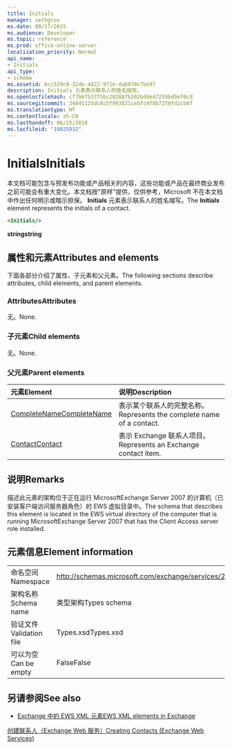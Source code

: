 ```yaml
---
title: Initials
manager: sethgros
ms.date: 09/17/2015
ms.audience: Developer
ms.topic: reference
ms.prod: office-online-server
localization_priority: Normal
api_name:
- Initials
api_type:
- schema
ms.assetid: 6cc529c9-32de-4422-971e-da6078c7be97
description: Initials 元素表示联系人的姓名缩写。
ms.openlocfilehash: cf7b6f537f5bc202887b202bdded7259bd9ef0cd
ms.sourcegitcommit: 34041125dc8c5f993b21cebfc4f8b72f0fd2cb6f
ms.translationtype: HT
ms.contentlocale: zh-CN
ms.lasthandoff: 06/25/2018
ms.locfileid: "19825932"
---
```

# <a name="initials"></a><span data-ttu-id="9f40f-103">Initials</span><span class="sxs-lookup"><span data-stu-id="9f40f-103">Initials</span></span>

<span data-ttu-id="9f40f-104">本文档可能包含与预发布功能或产品相关的内容，这些功能或产品在最终商业发布之前可能会有重大变化。本文档按"原样"提供，仅供参考，Microsoft 不在本文档中作出任何明示或暗示担保。 **Initials** 元素表示联系人的姓名缩写。</span><span class="sxs-lookup"><span data-stu-id="9f40f-104">The **Initials** element represents the initials of a contact.</span></span> 
  
```xml
<Initials/>
```

 <span data-ttu-id="9f40f-105">**string**</span><span class="sxs-lookup"><span data-stu-id="9f40f-105">**string**</span></span>
## <a name="attributes-and-elements"></a><span data-ttu-id="9f40f-106">属性和元素</span><span class="sxs-lookup"><span data-stu-id="9f40f-106">Attributes and elements</span></span>

<span data-ttu-id="9f40f-107">下面各部分介绍了属性、子元素和父元素。</span><span class="sxs-lookup"><span data-stu-id="9f40f-107">The following sections describe attributes, child elements, and parent elements.</span></span>
  
### <a name="attributes"></a><span data-ttu-id="9f40f-108">Attributes</span><span class="sxs-lookup"><span data-stu-id="9f40f-108">Attributes</span></span>

<span data-ttu-id="9f40f-109">无。</span><span class="sxs-lookup"><span data-stu-id="9f40f-109">None.</span></span>
  
### <a name="child-elements"></a><span data-ttu-id="9f40f-110">子元素</span><span class="sxs-lookup"><span data-stu-id="9f40f-110">Child elements</span></span>

<span data-ttu-id="9f40f-111">无。</span><span class="sxs-lookup"><span data-stu-id="9f40f-111">None.</span></span>
  
### <a name="parent-elements"></a><span data-ttu-id="9f40f-112">父元素</span><span class="sxs-lookup"><span data-stu-id="9f40f-112">Parent elements</span></span>

|<span data-ttu-id="9f40f-113">**元素**</span><span class="sxs-lookup"><span data-stu-id="9f40f-113">**Element**</span></span>|<span data-ttu-id="9f40f-114">**说明**</span><span class="sxs-lookup"><span data-stu-id="9f40f-114">**Description**</span></span>|
|:-----|:-----|
|[<span data-ttu-id="9f40f-115">CompleteName</span><span class="sxs-lookup"><span data-stu-id="9f40f-115">CompleteName</span></span>](completename.md) <br/> |<span data-ttu-id="9f40f-116">表示某个联系人的完整名称。</span><span class="sxs-lookup"><span data-stu-id="9f40f-116">Represents the complete name of a contact.</span></span>  <br/> |
|[<span data-ttu-id="9f40f-117">Contact</span><span class="sxs-lookup"><span data-stu-id="9f40f-117">Contact</span></span>](contact.md) <br/> |<span data-ttu-id="9f40f-118">表示 Exchange 联系人项目。</span><span class="sxs-lookup"><span data-stu-id="9f40f-118">Represents an Exchange contact item.</span></span>  <br/> |
   
## <a name="remarks"></a><span data-ttu-id="9f40f-119">说明</span><span class="sxs-lookup"><span data-stu-id="9f40f-119">Remarks</span></span>

<span data-ttu-id="9f40f-120">描述此元素的架构位于正在运行 MicrosoftExchange Server 2007 的计算机（已安装客户端访问服务器角色）的 EWS 虚拟目录中。</span><span class="sxs-lookup"><span data-stu-id="9f40f-120">The schema that describes this element is located in the EWS virtual directory of the computer that is running MicrosoftExchange Server 2007 that has the Client Access server role installed.</span></span>
  
## <a name="element-information"></a><span data-ttu-id="9f40f-121">元素信息</span><span class="sxs-lookup"><span data-stu-id="9f40f-121">Element information</span></span>

|||
|:-----|:-----|
|<span data-ttu-id="9f40f-122">命名空间</span><span class="sxs-lookup"><span data-stu-id="9f40f-122">Namespace</span></span>  <br/> |http://schemas.microsoft.com/exchange/services/2006/types  <br/> |
|<span data-ttu-id="9f40f-123">架构名称</span><span class="sxs-lookup"><span data-stu-id="9f40f-123">Schema name</span></span>  <br/> |<span data-ttu-id="9f40f-124">类型架构</span><span class="sxs-lookup"><span data-stu-id="9f40f-124">Types schema</span></span>  <br/> |
|<span data-ttu-id="9f40f-125">验证文件</span><span class="sxs-lookup"><span data-stu-id="9f40f-125">Validation file</span></span>  <br/> |<span data-ttu-id="9f40f-126">Types.xsd</span><span class="sxs-lookup"><span data-stu-id="9f40f-126">Types.xsd</span></span>  <br/> |
|<span data-ttu-id="9f40f-127">可以为空</span><span class="sxs-lookup"><span data-stu-id="9f40f-127">Can be empty</span></span>  <br/> |<span data-ttu-id="9f40f-128">False</span><span class="sxs-lookup"><span data-stu-id="9f40f-128">False</span></span>  <br/> |
   
## <a name="see-also"></a><span data-ttu-id="9f40f-129">另请参阅</span><span class="sxs-lookup"><span data-stu-id="9f40f-129">See also</span></span>



- [<span data-ttu-id="9f40f-130">Exchange 中的 EWS XML 元素</span><span class="sxs-lookup"><span data-stu-id="9f40f-130">EWS XML elements in Exchange</span></span>](ews-xml-elements-in-exchange.md)


[<span data-ttu-id="9f40f-131">创建联系人（Exchange Web 服务）</span><span class="sxs-lookup"><span data-stu-id="9f40f-131">Creating Contacts (Exchange Web Services)</span></span>](http://msdn.microsoft.com/library/4845917e-70d1-481c-bbd7-011ec6571789%28Office.15%29.aspx)

